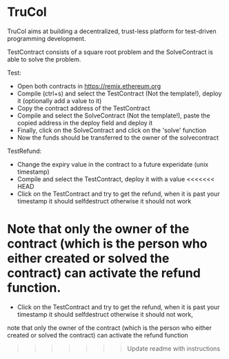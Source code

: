 # TruCol
TruCol aims at building a decentralized, trust-less platform for test-driven programming development.



TestContract consists of a square root problem and the SolveContract is able to solve the problem.

Test:
- Open both contracts in https://remix.ethereum.org
- Compile (ctrl+s) and select the TestContract (Not the template!),  deploy it (optionally add a value to it)
- Copy the contract address of the TestContract
- Compile and select the SolveContract (Not the template!), paste the copied address in the deploy field and deploy it
- Finally, click on the SolveContract and click on the 'solve' function
- Now the funds should be transferred to the owner of the solvecontract

TestRefund:
- Change the expiry value in the contract to a future experidate (unix timestamp)
- Compile and select the TestContract, deploy it with a value
<<<<<<< HEAD
- Click on the TestContract and try to get the refund, when it is past your timestamp it should selfdestruct otherwise it should not work

Note that only the owner of the contract (which is the person who either created or solved the contract) can activate the refund function.
=======
- Click on the TestContract and try to get the refund, when it is past your timestamp it should selfdestruct otherwise it should not work, 

note that only the owner of the contract (which is the person who either created or solved the contract) can activate the refund function
>>>>>>> Update readme with instructions
